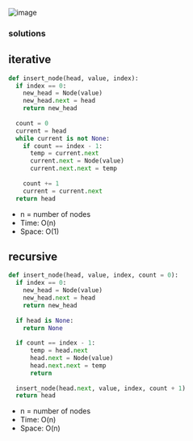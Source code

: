 ![image](https://user-images.githubusercontent.com/12803690/236991088-83227b80-cfd1-41e9-a898-95d38423ad72.png)
### solutions
## iterative
```python
def insert_node(head, value, index):
  if index == 0:
    new_head = Node(value)
    new_head.next = head
    return new_head
    
  count = 0
  current = head
  while current is not None:
    if count == index - 1:
      temp = current.next
      current.next = Node(value)
      current.next.next = temp
    
    count += 1
    current = current.next
  return head
```
* n = number of nodes
* Time: O(n)
* Space: O(1)
## recursive
```python
def insert_node(head, value, index, count = 0):
  if index == 0:
    new_head = Node(value)
    new_head.next = head
    return new_head
  
  if head is None:
    return None
  
  if count == index - 1:
      temp = head.next
      head.next = Node(value)
      head.next.next = temp
      return 
  
  insert_node(head.next, value, index, count + 1)
  return head
```
* n = number of nodes
* Time: O(n)
* Space: O(n)
